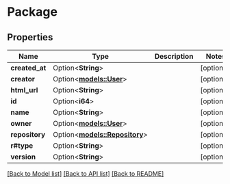 # Package

## Properties

Name | Type | Description | Notes
------------ | ------------- | ------------- | -------------
**created_at** | Option<**String**> |  | [optional]
**creator** | Option<[**models::User**](User.md)> |  | [optional]
**html_url** | Option<**String**> |  | [optional]
**id** | Option<**i64**> |  | [optional]
**name** | Option<**String**> |  | [optional]
**owner** | Option<[**models::User**](User.md)> |  | [optional]
**repository** | Option<[**models::Repository**](Repository.md)> |  | [optional]
**r#type** | Option<**String**> |  | [optional]
**version** | Option<**String**> |  | [optional]

[[Back to Model list]](../README.md#documentation-for-models) [[Back to API list]](../README.md#documentation-for-api-endpoints) [[Back to README]](../README.md)


